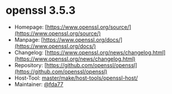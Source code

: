 # openssl 3.5.3
  - Homepage: [https://www.openssl.org/source/](https://www.openssl.org/source/)
  - Manpage: [https://www.openssl.org/docs/](https://www.openssl.org/docs/)
  - Changelog: [https://www.openssl.org/news/changelog.html](https://www.openssl.org/news/changelog.html)
  - Repository: [https://github.com/openssl/openssl](https://github.com/openssl/openssl)
  - Host-Tool: [master/make/host-tools/openssl-host/](https://github.com/Freetz-NG/freetz-ng/tree/master/make/host-tools/openssl-host/)
  - Maintainer: [@fda77](https://github.com/fda77)

